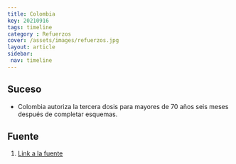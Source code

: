 ```yaml
---
title: Colombia
key: 20210916
tags: timeline
category : Refuerzos
cover: /assets/images/refuerzos.jpg
layout: article
sidebar:
 nav: timeline
---
```


## Suceso
- Colombia autoriza la tercera dosis para mayores de 70 años seis meses después de completar esquemas.
## Fuente
1. [Link a la fuente](https://twitter.com/RonnySuarez_/status/1438652509808115712)